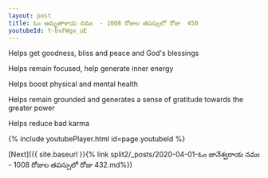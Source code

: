 ```yaml
---
layout: post
title: ఓం అమృతాశాయ నమః  - 1008 రోజుల తపస్సులో రోజు  450
youtubeId: Y-bvFWgv_uE
---
```

 
 
Helps get goodness, bliss and peace and God's blessings
 
Helps remain focused, help generate inner energy 
 
Helps boost physical and mental health 
 
Helps remain grounded and generates a sense of gratitude towards the greater power 
 
Helps reduce bad karma
 
 
 
 


{% include youtubePlayer.html id=page.youtubeId %}
 
[Next]({{ site.baseurl }}{% link  split2/_posts/2020-04-01-ఓం జానేశ్వరాయ నమః  - 1008 రోజుల తపస్సులో రోజు  432.md%})
 

